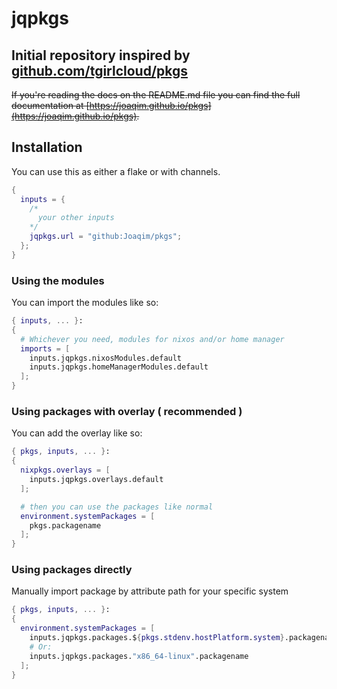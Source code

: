 # jqpkgs

## Initial repository inspired by [github.com/tgirlcloud/pkgs](https://github.com/tgirlcloud/pkgs)

~~If you're reading the docs on the README.md file you can find the full documentation at [https://joaqim.github.io/pkgs](https://joaqim.github.io/pkgs).~~

## Installation

You can use this as either a flake or with channels.

```nix
{
  inputs = {
    /* 
      your other inputs
    */
    jqpkgs.url = "github:Joaqim/pkgs";
  };
}
```

### Using the modules

You can import the modules like so:

```nix
{ inputs, ... }:
{
  # Whichever you need, modules for nixos and/or home manager
  imports = [
    inputs.jqpkgs.nixosModules.default
    inputs.jqpkgs.homeManagerModules.default
  ];
}
```

### Using packages with overlay ( recommended )

You can add the overlay like so:

```nix
{ pkgs, inputs, ... }:
{
  nixpkgs.overlays = [
    inputs.jqpkgs.overlays.default
  ];

  # then you can use the packages like normal
  environment.systemPackages = [
    pkgs.packagename
  ];
}
```

### Using packages directly

Manually import package by attribute path for your specific system

```nix
{ pkgs, inputs, ... }:
{
  environment.systemPackages = [
    inputs.jqpkgs.packages.${pkgs.stdenv.hostPlatform.system}.packagename
    # Or:
    inputs.jqpkgs.packages."x86_64-linux".packagename
  ];
}
```

